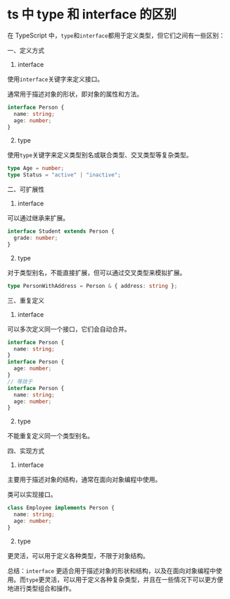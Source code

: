 # ts 中 type 和 interface 的区别

在 TypeScript 中，`type`和`interface`都用于定义类型，但它们之间有一些区别：

一、定义方式

1. interface

使用`interface`关键字来定义接口。

通常用于描述对象的形状，即对象的属性和方法。

```typescript
interface Person {
  name: string;
  age: number;
}
```

2. type

使用`type`关键字来定义类型别名或联合类型、交叉类型等复杂类型。

```typescript
type Age = number;
type Status = "active" | "inactive";
```

二、可扩展性

1. interface

可以通过继承来扩展。

```typescript
interface Student extends Person {
  grade: number;
}
```

2. type

对于类型别名，不能直接扩展，但可以通过交叉类型来模拟扩展。

```typescript
type PersonWithAddress = Person & { address: string };
```

三、重复定义

1. interface

可以多次定义同一个接口，它们会自动合并。

```typescript
interface Person {
  name: string;
}
interface Person {
  age: number;
}
// 等效于
interface Person {
  name: string;
  age: number;
}
```

2. type

不能重复定义同一个类型别名。

四、实现方式

1. interface

主要用于描述对象的结构，通常在面向对象编程中使用。

类可以实现接口。

```typescript
class Employee implements Person {
  name: string;
  age: number;
}
```

2. type

更灵活，可以用于定义各种类型，不限于对象结构。

总结：`interface` 更适合用于描述对象的形状和结构，以及在面向对象编程中使用。而`type`更灵活，可以用于定义各种复杂类型，并且在一些情况下可以更方便地进行类型组合和操作。
